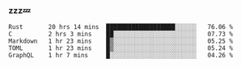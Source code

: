 ### zzz💤

<!--
**ArberSephirotheca/ArberSephirotheca** is a ✨ _special_ ✨ repository because its `README.md` (this file) appears on your GitHub profile.

Here are some ideas to get you started:

- 🌱 I’m currently learning Rust, Distributed System, and Database.
- 😄 Pronouns: He/Him
-->

<!--START_SECTION:waka-->
```text
Rust       20 hrs 14 mins  ███████████████████░░░░░░   76.06 % 
C          2 hrs 3 mins    ██░░░░░░░░░░░░░░░░░░░░░░░   07.73 % 
Markdown   1 hr 23 mins    █▒░░░░░░░░░░░░░░░░░░░░░░░   05.25 % 
TOML       1 hr 23 mins    █▒░░░░░░░░░░░░░░░░░░░░░░░   05.24 % 
GraphQL    1 hr 7 mins     █░░░░░░░░░░░░░░░░░░░░░░░░   04.26 % 
```
<!--END_SECTION:waka-->

